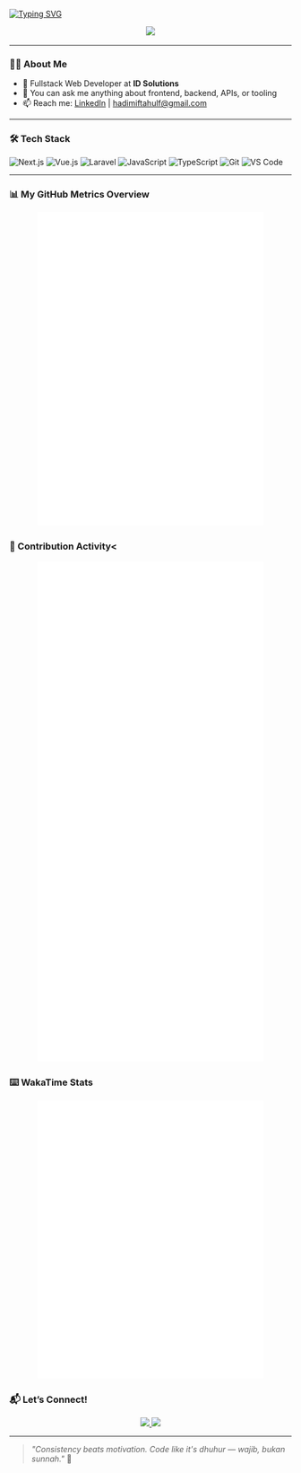 <!-- Typing intro -->

[![Typing SVG](<https://readme-typing-svg.herokuapp.com?font=Fira+Code&size=22&pause=1000&color=5F99AE&width=600&lines=Hi%2C+I'm+(Hadi+Miftahul+Fadly)!;Fullstack+Web+Developer+%7C+Crafting+Reusable+Web+Systems;Welcome+to+my+GitHub+space!>)](https://git.io/typing-svg)

<p align="center">
  <img src="https://media2.giphy.com/media/v1.Y2lkPTc5MGI3NjExZmhic2p4NXFzOHh3amdidnNkaWozYXp6Z2M5ZjFnbXFibGlqbjJhNSZlcD12MV9pbnRlcm5hbF9naWZfYnlfaWQmY3Q9Zw/pIE9kxU9XtFlm9NHk6/giphy.gif" width="500" />
</p>

---

### 👨‍💻 About Me

- 💼 Fullstack Web Developer at **ID Solutions**
- 💬 You can ask me anything about frontend, backend, APIs, or tooling
- 📫 Reach me: [LinkedIn](https://www.linkedin.com/in/hadi-miftahul-fadly-4a923b183/) | hadimiftahulf@gmail.com

---

### 🛠️ Tech Stack

![Next.js](https://img.shields.io/badge/Next.js-black?style=for-the-badge&logo=nextdotjs&logoColor=white)
![Vue.js](https://img.shields.io/badge/Vue.js-42b883?style=for-the-badge&logo=vuedotjs&logoColor=white)
![Laravel](https://img.shields.io/badge/Laravel-e84330?style=for-the-badge&logo=laravel&logoColor=white)
![JavaScript](https://img.shields.io/badge/JavaScript-F7E018?style=for-the-badge&logo=javascript&logoColor=black)
![TypeScript](https://img.shields.io/badge/TypeScript-3178c6?style=for-the-badge&logo=typescript&logoColor=white)
![Git](https://img.shields.io/badge/Git-F05032?style=for-the-badge&logo=git&logoColor=white)
![VS Code](https://img.shields.io/badge/VSCode-007ACC?style=for-the-badge&logo=visualstudiocode&logoColor=white)

---

### 📊 My GitHub Metrics Overview

<p align="center">
  <img src="./display-metrics-grid.svg" alt="GitHub Profile Overview" style="width: 80%; display-: block; margin: auto;" />
</p>

### 🌱 Contribution Activity<

<p align="center">
  <img src="./display-contributions.svg" alt="GitHub Contributions" style="width: 80%; display-: block; margin: auto;" />

### ⌨️ WakaTime Stats

<p align="center">
  <img src="./display-wakatime.svg" alt="GitHub Wakatime" style="width: 80%; display-: block; margin: auto;" />
</p>

### 📬 Let’s Connect!

<p align="center">
  <a href="https://www.linkedin.com/in/hadi-miftahul-fadly-4a923b183/">
    <img src="https://img.shields.io/badge/LinkedIn-0A66C2?style=for-the-badge&logo=linkedin&logoColor=white" />
  </a>
  <a href="mailto:hadimiftahulf@gmail.com">
    <img src="https://img.shields.io/badge/Gmail-D14836?style=for-the-badge&logo=gmail&logoColor=white" />
  </a>
</p>

---

> _"Consistency beats motivation. Code like it's dhuhur — wajib, bukan sunnah."_ 🤍
